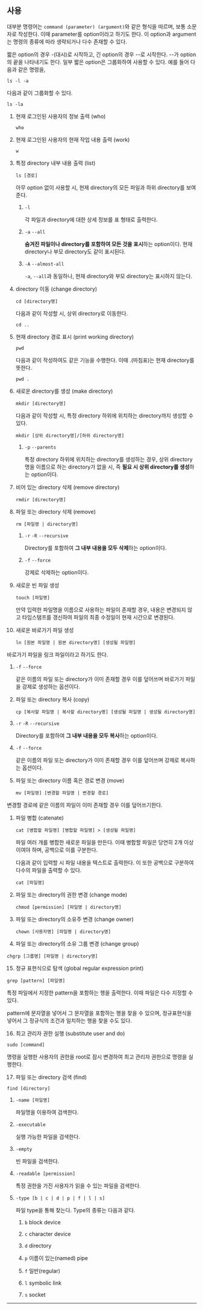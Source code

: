 ## 사용

대부분 명령어는 `command (parameter) (argument)`와 같은 형식을 따르며, 보통 소문자로 작성한다. 이때 parameter를 option이라고 하기도 한다. 이 option과 argument는 명령의 종류에 따라 생략되거나 다수 존재할 수 있다.

짧은 option의 경우 -(대시)로 시작하고, 긴 option의 경우 --로 시작한다. --가 option의 끝을 나타내기도 한다. 일부 짧은 option은 그룹화하여 사용할 수 있다. 예를 들어 다음과 같은 명령을,

```shell
ls -l -a
```

다음과 같이 그룹화할 수 있다.

```shell
ls -la
```

1. 현재 로그인된 사용자의 정보 출력 (who)

   ```shell
   who
   ```

2. 현재 로그인된 사용자의 현재 작업 내용 출력 (work)

   ```shell
   w
   ```

3. 특정 directory 내부 내용 출력 (list)

   ```shell
   ls [경로]
   ```

   아무 option 없이 사용할 시, 현재 directory의 모든 파일과 하위 directory를 보여준다.

   1. `-l`

      각 파일과 directory에 대한 상세 정보를 표 형태로 출력한다.

   2. `-a` `--all`

      **숨겨진 파일이나 directory를 포함하여 모든 것을 표시**하는 option이다. 현재 directory나 부모 directory도 같이 표시된다.

   3. `-A` `--almost-all`

      `-a`, `--all`과 동일하나, 현재 directory와 부모 directory는 표시하지 않는다.

4. directory 이동 (change directory)

   ```shell
   cd [directory명]
   ```

   다음과 같이 작성할 시, 상위 directory로 이동한다.

   ```shell
   cd ..
   ```

5. 현재 directory 경로 표시 (print working directory)

   ```shell
   pwd
   ```

   다음과 같이 작성하여도 같은 기능을 수행한다. 이때 .(마침표)는 현재 directory를 뜻한다.

   ```shell
   pwd .
   ```

6. 새로운 directory를 생성 (make directory)

   ```shell
   mkdir [directory명]
   ```

   다음과 같이 작성할 시, 특정 directory 하위에 위치하는 directory까지 생성할 수 있다.

   ```shell
   mkdir [상위 directory명]/[하위 directory명]
   ```

   1. `-p` `--parents`

      특정 directory 하위에 위치하는 directory를 생성하는 경우, 상위 directory명을 이름으로 하는 directory가 없을 시, 즉 **필요 시 상위 directory를 생성**하는 option이다.

7. 비어 있는 directory 삭제 (remove directory)

   ```shell
   rmdir [directory명]
   ```

8. 파일 또는 directory 삭제 (remove)

   ```shell
   rm [파일명 | directory명]
   ```

   1. `-r` `-R` `--recursive`

      Directory를 포함하여 **그 내부 내용을 모두 삭제**하는 option이다.

   2. `-f` `--force`

      강제로 삭제하는 option이다.

9. 새로운 빈 파일 생성

   ```shell
   touch [파일명]
   ```

   만약 입력한 파일명을 이름으로 사용하는 파일이 존재할 경우, 내용은 변경되지 않고 타임스탬프를 갱신하여 파일의 최종 수정일이 현재 시간으로 변경된다.

10. 새로운 바로가기 파일 생성

    ```shell
    ln [원본 파일명 | 원본 directory명] [생성될 파일명]
    ```

바로가기 파일을 링크 파일이라고 하기도 한다.

1. `-f` `--force`

   같은 이름의 파일 또는 directory가 이미 존재할 경우 이를 덮어쓰며 바로가기 파일을 강제로 생성하는 옵션이다.

2. 파일 또는 directory 복사 (copy)

   ```shell
   cp [복사할 파일명 | 복사할 directory명] [생성될 파일명 | 생성될 directory명]
   ```

3. `-r` `-R` `--recursive`

   Directory를 포함하여 **그 내부 내용을 모두 복사**하는 option이다.

4. `-f` `--force`

   같은 이름의 파일 또는 directory가 이미 존재할 경우 이를 덮어쓰며 강제로 복사하는 옵션이다.

5. 파일 또는 directory 이름 혹은 경로 변경 (move)

   ```shell
   mv [파일명] [변경할 파일명 | 변경할 경로]
   ```

변경할 경로에 같은 이름의 파일이 이미 존재할 경우 이를 덮어쓰기한다.

1.  파일 병합 (catenate)

    ```shell
    cat [병합할 파일명] [병합할 파일명] > [생성될 파일명]
    ```

    파일 여러 개를 병합한 새로운 파일을 만든다. 이때 병합할 파일은 당연히 2개 이상이여야 하며, 공백으로 이를 구분한다.

    다음과 같이 입력할 시 파일 내용을 텍스트로 출력한다. 이 또한 공백으로 구분하여 다수의 파일을 출력할 수 있다.

    ```shell
    cat [파일명]
    ```

2.  파일 또는 directory의 권한 변경 (change mode)

    ```shell
    chmod [permission] [파일명 | directory명]
    ```

3.  파일 또는 directory의 소유주 변경 (change owner)

    ```shell
    chown [사용자명] [파일명 | directory명]
    ```

4.  파일 또는 directory의 소유 그룹 변경 (change group)

```shell
chgrp [그룹명] [파일명 | directory명]
```

15. 정규 표현식으로 탐색 (global regular expression print)

```shell
grep [pattern] [파일명]
```

특정 파일에서 지정한 pattern을 포함하는 행을 출력한다. 이때 파일은 다수 지정할 수 있다.

pattern에 문자열을 넣어서 그 문자열을 포함하는 행을 찾을 수 있으며, 정규표현식을 넣어서 그 정규식의 조건과 일치하는 행을 찾을 수도 있다.

16. 최고 관리자 권한 실행 (substitute user and do)

```shell
sudo [command]
```

명령을 실행한 사용자의 권한을 root로 잠시 변경하여 최고 관리자 권한으로 명령을 실행한다.

17. 파일 또는 directory 검색 (find)

```shell
find [directory]
```

1.  `-name [파일명]`

    파일명을 이용하여 검색한다.

2.  `-executable`

    실행 가능한 파일을 검색한다.

3.  `-empty`

    빈 파일을 검색한다.

4.  `-readable [permission]`

    특정 권한을 가진 사용자가 읽을 수 있는 파일을 검색한다.

5.  `-type [b | c | d | p | f | l | s]`

    파일 type을 통해 찾는다. Type의 종류는 다음과 같다.

    1. `b` block device

    2. `c` character device

    3. `d` directory

    4. `p` 이름이 있는(named) pipe

    5. `f` 일반(regular)

    6. `l` symbolic link

    7. `s` socket

---
